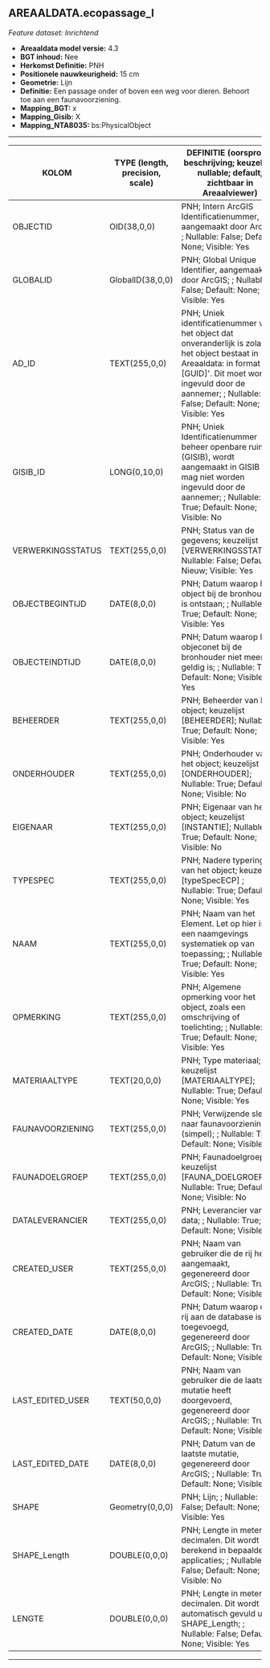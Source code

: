 ## AREAALDATA.ecopassage_l

*Feature dataset: Inrichtend*


* __Areaaldata model versie:__ 4.3
* __BGT inhoud:__ Nee
* __Herkomst Definitie:__ PNH
* __Positionele nauwkeurigheid:__ 15 cm
* __Geometrie:__ Lijn
* __Definitie:__ Een passage onder of boven een weg voor dieren. Behoort toe aan een faunavoorziening.
* __Mapping_BGT:__ x
* __Mapping_Gisib:__  X
* __Mapping_NTA8035:__ bs:PhysicalObject

***

|__KOLOM__                           |__TYPE (length, precision, scale)__          |__DEFINITIE__ (oorsprong; beschrijving; keuzelijst; nullable; default; zichtbaar in Areaalviewer)|
|------                              |----          	                           |----- |
|OBJECTID                            |OID(38,0,0)                                  |PNH; Intern ArcGIS Identificatienummer, aangemaakt door ArcGIS; ; Nullable: False; Default: None; Visible: Yes|
|GLOBALID                            |GlobalID(38,0,0)                             |PNH; Global Unique Identifier, aangemaakt door ArcGIS; ; Nullable: False; Default: None; Visible: Yes|
|AD_ID                               |TEXT(255,0,0)                                |PNH; Uniek identificatienummer voor het object dat onveranderlijk is zolang het object bestaat in Areaaldata: in format 'AD.[GUID]'. Dit moet worden ingevuld door de aannemer; ; Nullable: False; Default: None; Visible: Yes|
|GISIB_ID                            |LONG(0,10,0)                                 |PNH; Uniek Identificatienummer beheer openbare ruimte (GISIB), wordt aangemaakt in GISIB en mag niet worden ingevuld door de aannemer; ; Nullable: True; Default: None; Visible: No|
|VERWERKINGSSTATUS                   |TEXT(255,0,0)                                |PNH; Status van de gegevens; keuzelijst [VERWERKINGSSTATUS]; Nullable: False; Default: Nieuw; Visible: Yes|
|OBJECTBEGINTIJD                     |DATE(8,0,0)                                  |PNH; Datum waarop het object bij de bronhouder is ontstaan; ; Nullable: True; Default: None; Visible: Yes|
|OBJECTEINDTIJD                      |DATE(8,0,0)                                  |PNH; Datum waarop het objeconet bij de bronhouder niet meer geldig is; ; Nullable: True; Default: None; Visible: Yes|
|BEHEERDER                           |TEXT(255,0,0)                                |PNH; Beheerder van het object; keuzelijst [BEHEERDER]; Nullable: True; Default: None; Visible: Yes|
|ONDERHOUDER                         |TEXT(255,0,0)                                |PNH; Onderhouder van het object; keuzelijst [ONDERHOUDER]; Nullable: True; Default: None; Visible: No|
|EIGENAAR                            |TEXT(255,0,0)                                |PNH; Eigenaar van het object; keuzelijst [INSTANTIE]; Nullable: True; Default: None; Visible: No|
|TYPESPEC                            |TEXT(255,0,0)                                |PNH; Nadere typering van het object; keuzelijst [typeSpecECP] ; Nullable: True; Default: None; Visible: Yes|
|NAAM                                |TEXT(255,0,0)                                |PNH; Naam van het Element. Let op hier is een naamgevings systematiek op van toepassing; ; Nullable: True; Default: None; Visible: Yes|
|OPMERKING                           |TEXT(255,0,0)                                |PNH; Algemene opmerking voor het object, zoals een omschrijving of toelichting; ; Nullable: True; Default: None; Visible: Yes|
|MATERIAALTYPE                       |TEXT(20,0,0)                                 |PNH; Type materiaal; keuzelijst [MATERIAALTYPE]; Nullable: True; Default: None; Visible: Yes|
|FAUNAVOORZIENING                    |TEXT(255,0,0)                                |PNH; Verwijzende sleutel naar faunavoorziening_v (simpel); ; Nullable: True; Default: None; Visible: No|
|FAUNADOELGROEP                      |TEXT(255,0,0)                                |PNH; Faunadoelgroep; keuzelijst [FAUNA_DOELGROEP]; Nullable: True; Default: None; Visible: No|
|DATALEVERANCIER                     |TEXT(255,0,0)                                |PNH; Leverancier van de data; ; Nullable: True; Default: None; Visible: No|
|CREATED_USER                        |TEXT(255,0,0)                                |PNH; Naam van gebruiker die de rij heeft aangemaakt, gegenereerd door ArcGIS; ; Nullable: True; Default: None; Visible: No|
|CREATED_DATE                        |DATE(8,0,0)                                  |PNH; Datum waarop de rij aan de database is toegevoegd, gegenereerd door ArcGIS; ; Nullable: True; Default: None; Visible: No|
|LAST_EDITED_USER                    |TEXT(50,0,0)                                 |PNH; Naam van gebruiker die de laatste mutatie heeft doorgevoerd, gegenereerd door ArcGIS; ; Nullable: True; Default: None; Visible: No|
|LAST_EDITED_DATE                    |DATE(8,0,0)                                  |PNH; Datum van de laatste mutatie, gegenereerd door ArcGIS; ; Nullable: True; Default: None; Visible: No|
|SHAPE                               |Geometry(0,0,0)                              |PNH; Lijn; ; Nullable: False; Default: None; Visible: Yes|
|SHAPE_Length                        |DOUBLE(0,0,0)                                |PNH; Lengte in meters, 5 decimalen. Dit wordt berekend in bepaalde applicaties; ; Nullable: False; Default: None; Visible: No|
|LENGTE                              |DOUBLE(0,0,0)                                |PNH; Lengte in meters, 5 decimalen. Dit wordt automatisch gevuld uit SHAPE_Length; ; Nullable: False; Default: None; Visible: Yes|


***
